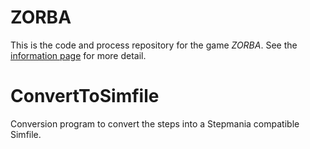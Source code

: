 # ZORBA

This is the code and process repository for the game *ZORBA*. See the [information page](info/) for more detail.

# ConvertToSimfile

Conversion program to convert the steps into a Stepmania compatible Simfile.